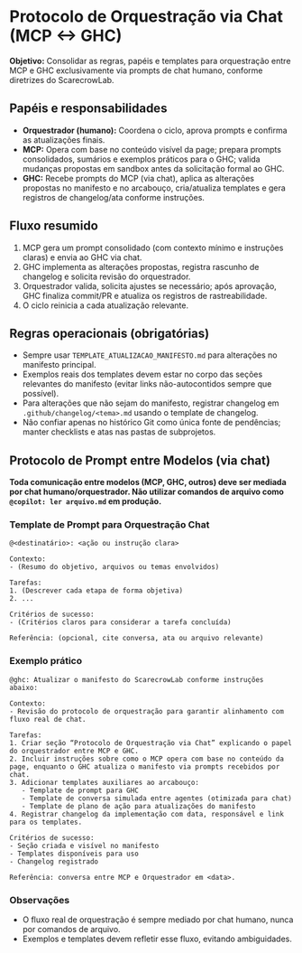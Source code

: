 # Protocolo de Orquestração via Chat (MCP <-> GHC)

**Objetivo:** Consolidar as regras, papéis e templates para orquestração entre MCP e GHC exclusivamente via prompts de chat humano, conforme diretrizes do ScarecrowLab.

## Papéis e responsabilidades
- **Orquestrador (humano):** Coordena o ciclo, aprova prompts e confirma as atualizações finais.
- **MCP:** Opera com base no conteúdo visível da page; prepara prompts consolidados, sumários e exemplos práticos para o GHC; valida mudanças propostas em sandbox antes da solicitação formal ao GHC.
- **GHC:** Recebe prompts do MCP (via chat), aplica as alterações propostas no manifesto e no arcabouço, cria/atualiza templates e gera registros de changelog/ata conforme instruções.

## Fluxo resumido
1. MCP gera um prompt consolidado (com contexto mínimo e instruções claras) e envia ao GHC via chat.
2. GHC implementa as alterações propostas, registra rascunho de changelog e solicita revisão do orquestrador.
3. Orquestrador valida, solicita ajustes se necessário; após aprovação, GHC finaliza commit/PR e atualiza os registros de rastreabilidade.
4. O ciclo reinicia a cada atualização relevante.

## Regras operacionais (obrigatórias)
- Sempre usar `TEMPLATE_ATUALIZACAO_MANIFESTO.md` para alterações no manifesto principal.
- Exemplos reais dos templates devem estar no corpo das seções relevantes do manifesto (evitar links não-autocontidos sempre que possível).
- Para alterações que não sejam do manifesto, registrar changelog em `.github/changelog/<tema>.md` usando o template de changelog.
- Não confiar apenas no histórico Git como única fonte de pendências; manter checklists e atas nas pastas de subprojetos.

## Protocolo de Prompt entre Modelos (via chat)

**Toda comunicação entre modelos (MCP, GHC, outros) deve ser mediada por chat humano/orquestrador. Não utilizar comandos de arquivo como `@copilot: ler arquivo.md` em produção.**

### Template de Prompt para Orquestração Chat
```
@<destinatário>: <ação ou instrução clara>

Contexto:
- (Resumo do objetivo, arquivos ou temas envolvidos)

Tarefas:
1. (Descrever cada etapa de forma objetiva)
2. ...

Critérios de sucesso:
- (Critérios claros para considerar a tarefa concluída)

Referência: (opcional, cite conversa, ata ou arquivo relevante)
```

### Exemplo prático
```
@ghc: Atualizar o manifesto do ScarecrowLab conforme instruções abaixo:

Contexto:
- Revisão do protocolo de orquestração para garantir alinhamento com fluxo real de chat.

Tarefas:
1. Criar seção “Protocolo de Orquestração via Chat” explicando o papel do orquestrador entre MCP e GHC.
2. Incluir instruções sobre como o MCP opera com base no conteúdo da page, enquanto o GHC atualiza o manifesto via prompts recebidos por chat.
3. Adicionar templates auxiliares ao arcabouço:
   - Template de prompt para GHC
   - Template de conversa simulada entre agentes (otimizada para chat)
   - Template de plano de ação para atualizações do manifesto
4. Registrar changelog da implementação com data, responsável e link para os templates.

Critérios de sucesso:
- Seção criada e visível no manifesto
- Templates disponíveis para uso
- Changelog registrado

Referência: conversa entre MCP e Orquestrador em <data>.
```

### Observações
- O fluxo real de orquestração é sempre mediado por chat humano, nunca por comandos de arquivo.
- Exemplos e templates devem refletir esse fluxo, evitando ambiguidades.
